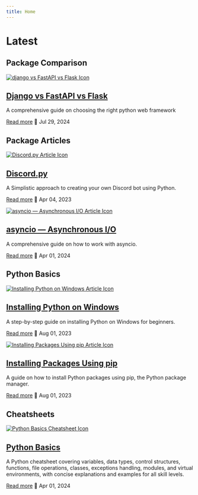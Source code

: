```yaml
---
title: Home
---
```

# Latest 

## Package Comparison

<div class="card">
 <a href="../getting-started/package-comparison/django-fastapi-flask">
  <img src="../assets/images/getting-started/django-fastapi-flask-icon.png" alt="django vs FastAPI vs Flask Icon">
  </a>
  <div>
    <a class="title" href="../getting-started/package-comparison/django-fastapi-flask">
        <h2>Django vs FastAPI vs Flask</h2>
    </a>
    <p>A comprehensive guide on choosing the right python web framework</p>
    <p class="read-more-date">
      <a href="../getting-started/package-comparison/django-fastapi-flask">Read more</a>
      <span class="date">📅 Jul 29, 2024</span>
    </p>
  </div>
</div>

## Package Articles 

<div class="card">
 <a href="../getting-started/package-articles/discord">
  <img src="../assets/images/getting-started/discord-py-icon.png" alt="Discord.py Article Icon">
  </a>
  <div>
    <a class="title" href="../getting-started/package-articles/discord">
        <h2>Discord.py</h2>
    </a>
    <p>A Simplistic approach to creating your own Discord bot using Python.</p>
    <p class="read-more-date">
      <a href="../getting-started/package-articles/discord">Read more</a>
      <span class="date">📅 Apr 04, 2023</span>
    </p>
  </div>
</div>

<div class="card">
 <a href="../getting-started/package-articles/asyncio">
  <img src="../assets/images/getting-started/asyncio-icon.png" alt="asyncio — Asynchronous I/O Article Icon">
  </a>
  <div>
    <a class="title" href="../getting-started/package-articles/asyncio">
        <h2>asyncio — Asynchronous I/O</h2>
    </a>
    <p>A comprehensive guide on how to work with asyncio.</p>
    <p class="read-more-date">
      <a href="../getting-started/package-articles/asyncio">Read more</a>
      <span class="date">📅 Apr 01, 2024</span>
    </p>
  </div>
</div>

## Python Basics


<div class="card">
 <a href="../getting-started/python-basics/install-python">
  <img src="../assets/images/getting-started/windows-install-icon.png" alt="Installing Python on Windows Article Icon">
  </a>
  <div>
    <a class="title" href="../getting-started/python-basics/install-python">
        <h2>Installing Python on Windows</h2>
    </a>
    <p>A step-by-step guide on installing Python on Windows for beginners.</p>
    <p class="read-more-date">
      <a href="../getting-started/python-basics/install-python">Read more</a>
      <span class="date">📅 Aug 01, 2023</span>
    </p>
  </div>
</div>
<div class="card">
 <a href="../getting-started/python-basics/install-packages">
  <img src="../assets/images/getting-started/pip-icon.png" alt="Installing Packages Using pip Article Icon">
  </a>
  <div>
    <a class="title" href="../getting-started/python-basics/install-packages">
        <h2>Installing Packages Using pip</h2>
    </a>
    <p>A guide on how to install Python packages using pip, the Python package manager.</p>
    <p class="read-more-date">
      <a href="../getting-started/python-basics/install-packages">Read more</a>
      <span class="date">📅 Aug 01, 2023</span>
    </p>
  </div>
</div>

## Cheatsheets 

<div class="card">
 <a href="../cheatsheets/python-basics">
  <img src="../assets/images/cheatsheets/python-basics-icon.png" alt="Python Basics Cheatsheet Icon">
  </a>
  <div>
    <a class="title" href="../cheatsheets/python-basics">
        <h2>Python Basics</h2>
    </a>
    <p>A Python cheatsheet covering variables, data types, control structures, functions, file operations, classes, exceptions handling, modules, and virtual environments, with concise explanations and examples for all skill levels.</p>
    <p class="read-more-date">
      <a href="../cheatsheets/python-basics">Read more</a>
      <span class="date">📅 Apr 01, 2024</span>
    </p>
  </div>
</div>


